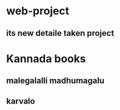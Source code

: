 # web-project

## its new detaile taken project

# Kannada books

## malegalalli madhumagalu

## karvalo
